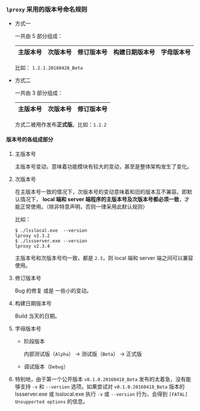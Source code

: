 ### `lproxy` 采用的版本号命名规则

* 方式一

	一共由 5 部分组成：

	| 主版本号 | 次版本号 | 修订版本号 | 构建日期版本号 | 字母版本号 |
	|----------|----------|------------|----------------|------------|

	比如： `1.2.1.20160428_Beta`

* 方式二

	一共由 3 部分组成：

	| 主版本号 | 次版本号 | 修订版本号 |
	|----------|----------|------------|

	方式二被用作发布**正式版**。比如：`1.2.2`

#### 版本号的各组成部分

1. 主版本号

	主版本号变动，意味着功能模块有较大的变动，甚至是整体架构发生了变化。

2. 次版本号

	在主版本号一致的情况下，次版本号的变动意味着和旧的版本互不兼容。即默认情况下， **local 端和 server 端程序的主版本号及次版本号都必须一致**，才能正常使用。（除非特意声明，否则一律采用此默认规则）

	比如：

	```shell
	$ ./lsslocal.exe  --version
	lproxy v2.3.2
	$ ./lssserver.exe --version
	lproxy v2.3.4
	```

	主版本号和次版本号均一致，都是 `2.3`，则 local 端和 server 端之间可以兼容使用。

3. 修订版本号

	Bug 的修复 或是 一些小的变动。

4. 构建日期版本号

	Build 当天的日期。

5. 字母版本号

	* 阶段版本

		内部测试版（`Alpha`） -> 测试版（`Beta`） -> 正式版

	* 调试版本（`Debug`）

6. 特别地，由于第一个公开版本 `v0.1.0.20160418_Beta` 发布的太着急，没有能够支持 `-v` 和 `--version` 选项。如果尝试对 `v0.1.0.20160418_Beta` 版本的 lssserver.exe 或 lsslocal.exe 执行 `-v` 或 `--version` 行为，会得到 `[FATAL] Unsupported options` 的信息。
